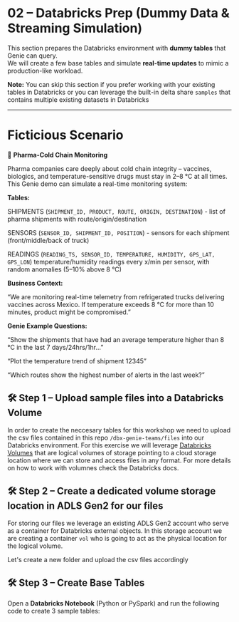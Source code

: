 # 02 – Databricks Prep (Dummy Data & Streaming Simulation)

This section prepares the Databricks environment with **dummy tables** that Genie can query.  
We will create a few base tables and simulate **real-time updates** to mimic a production-like workload.

**Note:** You can skip this section if you prefer working with your existing tables in Databricks or you can leverage the built-in delta share `samples` that contains multiple existing datasets in Databricks

---

# Ficticious Scenario

💊 **Pharma-Cold Chain Monitoring**

Pharma companies care deeply about cold chain integrity – vaccines, biologics, and temperature-sensitive drugs must stay in 2–8 °C at all times.
This Genie demo can simulate a real-time monitoring system:

**Tables:**

SHIPMENTS (`SHIPMENT_ID, PRODUCT, ROUTE, ORIGIN, DESTINATION`) - list of pharma shipments with route/origin/destination

SENSORS (`SENSOR_ID, SHIPMENT_ID, POSITION`) - sensors for each shipment (front/middle/back of truck)

READINGS (`READING_TS, SENSOR_ID, TEMPERATURE, HUMIDITY, GPS_LAT, GPS_LON`) temperature/humidity readings every x/min per sensor, with random anomalies (5–10% above 8 °C)

**Business Context:**

“We are monitoring real-time telemetry from refrigerated trucks delivering vaccines across Mexico. If temperature exceeds 8 °C for more than 10 minutes, product might be compromised.”

**Genie Example Questions:**

“Show the shipments that have had an average temperature higher than 8 °C in the last 7 days/24hrs/1hr...”

“Plot the temperature trend of shipment 12345”

“Which routes show the highest number of alerts in the last week?”

## 🛠️ Step 1 – Upload sample files into a Databricks Volume
In order to create the neccesary tables for this workshop we need to upload the csv files contained in this repo `/dbx-genie-teams/files` into our Databricks environment. For this exercise we will leverage [Databricks Volumes](https://learn.microsoft.com/en-us/azure/databricks/sql/language-manual/sql-ref-volumes) that are logical volumes of storage pointing to a cloud storage location where we can store and access files in any format. For more details on how to work with volumnes check the Databricks docs.

## 🛠️ Step 2 – Create a dedicated volume storage location in ADLS Gen2 for our files
For storing our files we leverage an existing ADLS Gen2 account who serve as a container for Databricks external objects. In this storage account we are creating a container `vol` who is going to act as the physical location for the logical volume.

Let's create a new folder and upload the csv files accordingly



## 🛠️ Step 3 – Create Base Tables

Open a **Databricks Notebook** (Python or PySpark) and run the following code to create 3 sample tables:  


